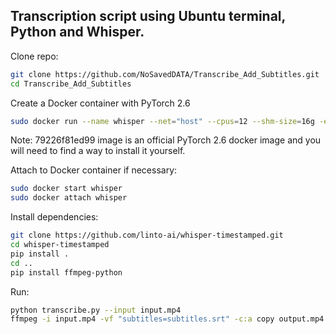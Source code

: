 <h2>Transcription script using Ubuntu terminal, Python and Whisper.</h2>

Clone repo:
```bash
git clone https://github.com/NoSavedDATA/Transcribe_Add_Subtitles.git
cd Transcribe_Add_Subtitles
```

Create a Docker container with PyTorch 2.6
```bash
sudo docker run --name whisper --net="host" --cpus=12 --shm-size=16g -e PYTHONIOENCODING=utf-8 -e LANG=C.UTF-8 -e LC_ALL=C.UTF-8 --gpus all -v /home/nosaveddata/:/root -w /root -it 79226f81ed99 bash
```

Note: 79226f81ed99 image is an official PyTorch 2.6 docker image and you will need to find a way to install it yourself.


Attach to Docker container if necessary:
```bash
sudo docker start whisper
sudo docker attach whisper
```

Install dependencies:
```bash
git clone https://github.com/linto-ai/whisper-timestamped.git
cd whisper-timestamped
pip install .
cd ..
pip install ffmpeg-python
```

Run:
```bash
python transcribe.py --input input.mp4
ffmpeg -i input.mp4 -vf "subtitles=subtitles.srt" -c:a copy output.mp4
```
